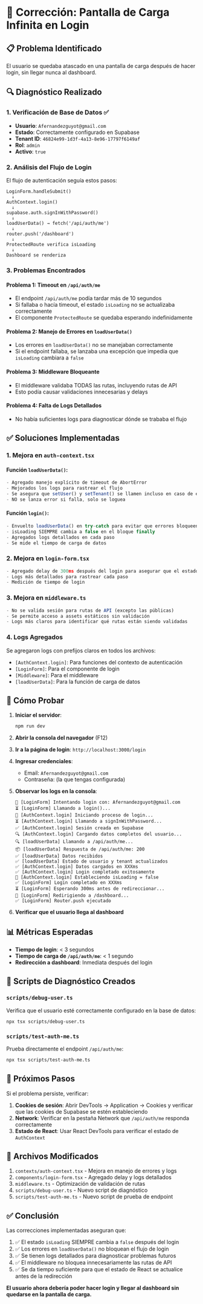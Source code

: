 # 🔧 Corrección: Pantalla de Carga Infinita en Login

## 📋 Problema Identificado

El usuario se quedaba atascado en una pantalla de carga después de hacer login, sin llegar nunca al dashboard.

## 🔍 Diagnóstico Realizado

### 1. Verificación de Base de Datos ✅
- **Usuario**: `Afernandezguyot@gmail.com`
- **Estado**: Correctamente configurado en Supabase
- **Tenant ID**: `46824e99-1d3f-4a13-8e96-17797f6149af`
- **Rol**: `admin`
- **Activo**: `true`

### 2. Análisis del Flujo de Login

El flujo de autenticación seguía estos pasos:

```
LoginForm.handleSubmit()
  ↓
AuthContext.login()
  ↓
supabase.auth.signInWithPassword()
  ↓
loadUserData() → fetch('/api/auth/me')
  ↓
router.push('/dashboard')
  ↓
ProtectedRoute verifica isLoading
  ↓
Dashboard se renderiza
```

### 3. Problemas Encontrados

#### Problema 1: Timeout en `/api/auth/me`
- El endpoint `/api/auth/me` podía tardar más de 10 segundos
- Si fallaba o hacía timeout, el estado `isLoading` no se actualizaba correctamente
- El componente `ProtectedRoute` se quedaba esperando indefinidamente

#### Problema 2: Manejo de Errores en `loadUserData()`
- Los errores en `loadUserData()` no se manejaban correctamente
- Si el endpoint fallaba, se lanzaba una excepción que impedía que `isLoading` cambiara a `false`

#### Problema 3: Middleware Bloqueante
- El middleware validaba TODAS las rutas, incluyendo rutas de API
- Esto podía causar validaciones innecesarias y delays

#### Problema 4: Falta de Logs Detallados
- No había suficientes logs para diagnosticar dónde se trababa el flujo

## ✅ Soluciones Implementadas

### 1. Mejora en `auth-context.tsx`

#### Función `loadUserData()`:
```typescript
- Agregado manejo explícito de timeout de AbortError
- Mejorados los logs para rastrear el flujo
- Se asegura que setUser() y setTenant() se llamen incluso en caso de error
- NO se lanza error si falla, solo se loguea
```

#### Función `login()`:
```typescript
- Envuelto loadUserData() en try-catch para evitar que errores bloqueen isLoading
- isLoading SIEMPRE cambia a false en el bloque finally
- Agregados logs detallados en cada paso
- Se mide el tiempo de carga de datos
```

### 2. Mejora en `login-form.tsx`

```typescript
- Agregado delay de 300ms después del login para asegurar que el estado se actualice
- Logs más detallados para rastrear cada paso
- Medición de tiempo de login
```

### 3. Mejora en `middleware.ts`

```typescript
- No se valida sesión para rutas de API (excepto las públicas)
- Se permite acceso a assets estáticos sin validación
- Logs más claros para identificar qué rutas están siendo validadas
```

### 4. Logs Agregados

Se agregaron logs con prefijos claros en todos los archivos:
- `[AuthContext.login]`: Para funciones del contexto de autenticación
- `[LoginForm]`: Para el componente de login
- `[Middleware]`: Para el middleware
- `[loadUserData]`: Para la función de carga de datos

## 🧪 Cómo Probar

1. **Iniciar el servidor**:
   ```bash
   npm run dev
   ```

2. **Abrir la consola del navegador** (F12)

3. **Ir a la página de login**: `http://localhost:3000/login`

4. **Ingresar credenciales**:
   - Email: `Afernandezguyot@gmail.com`
   - Contraseña: (la que tengas configurada)

5. **Observar los logs en la consola**:
   ```
   📝 [LoginForm] Intentando login con: Afernandezguyot@gmail.com
   ⏳ [LoginForm] Llamando a login()...
   📝 [AuthContext.login] Iniciando proceso de login...
   ⏳ [AuthContext.login] Llamando a signInWithPassword...
   ✅ [AuthContext.login] Sesión creada en Supabase
   🔍 [AuthContext.login] Cargando datos completos del usuario...
   🔍 [loadUserData] Llamando a /api/auth/me...
   📦 [loadUserData] Respuesta de /api/auth/me: 200
   ✅ [loadUserData] Datos recibidos
   ✅ [loadUserData] Estado de usuario y tenant actualizados
   ✅ [AuthContext.login] Datos cargados en XXXms
   ✅ [AuthContext.login] Login completado exitosamente
   🔄 [AuthContext.login] Estableciendo isLoading = false
   ✅ [LoginForm] Login completado en XXXms
   ⏳ [LoginForm] Esperando 300ms antes de redireccionar...
   🔄 [LoginForm] Redirigiendo a /dashboard...
   ✅ [LoginForm] Router.push ejecutado
   ```

6. **Verificar que el usuario llega al dashboard**

## 📊 Métricas Esperadas

- **Tiempo de login**: < 3 segundos
- **Tiempo de carga de `/api/auth/me`**: < 1 segundo
- **Redirección a dashboard**: Inmediata después del login

## 🔧 Scripts de Diagnóstico Creados

### `scripts/debug-user.ts`
Verifica que el usuario esté correctamente configurado en la base de datos:
```bash
npx tsx scripts/debug-user.ts
```

### `scripts/test-auth-me.ts`
Prueba directamente el endpoint `/api/auth/me`:
```bash
npx tsx scripts/test-auth-me.ts
```

## 🎯 Próximos Pasos

Si el problema persiste, verificar:

1. **Cookies de sesión**: Abrir DevTools → Application → Cookies y verificar que las cookies de Supabase se estén estableciendo
2. **Network**: Verificar en la pestaña Network que `/api/auth/me` responda correctamente
3. **Estado de React**: Usar React DevTools para verificar el estado de `AuthContext`

## 📝 Archivos Modificados

1. `contexts/auth-context.tsx` - Mejora en manejo de errores y logs
2. `components/login-form.tsx` - Agregado delay y logs detallados
3. `middleware.ts` - Optimización de validación de rutas
4. `scripts/debug-user.ts` - Nuevo script de diagnóstico
5. `scripts/test-auth-me.ts` - Nuevo script de prueba de endpoint

## ✅ Conclusión

Las correcciones implementadas aseguran que:

1. ✅ El estado `isLoading` SIEMPRE cambia a `false` después del login
2. ✅ Los errores en `loadUserData()` no bloquean el flujo de login
3. ✅ Se tienen logs detallados para diagnosticar problemas futuros
4. ✅ El middleware no bloquea innecesariamente las rutas de API
5. ✅ Se da tiempo suficiente para que el estado de React se actualice antes de la redirección

**El usuario ahora debería poder hacer login y llegar al dashboard sin quedarse en la pantalla de carga.**
